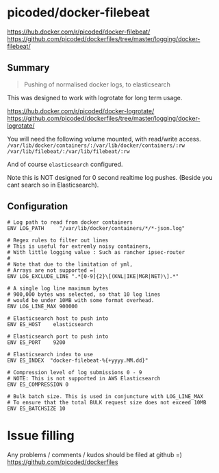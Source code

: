 # picoded/docker-filebeat

https://hub.docker.com/r/picoded/docker-filebeat/
https://github.com/picoded/dockerfiles/tree/master/logging/docker-filebeat/

## Summary

> Pushing of normalised docker logs, to elasticsearch

This was designed to work with logrotate for long term usage.

https://hub.docker.com/r/picoded/docker-logrotate/  
https://github.com/picoded/dockerfiles/tree/master/logging/docker-logrotate/  

You will need the following volume mounted, with read/write access.  
`/var/lib/docker/containers/:/var/lib/docker/containers/:rw`  
`/var/lib/filebeat/:/var/lib/filebeat/:rw`  

And of course `elasticsearch` configured.

Note this is NOT designed for 0 second realtime log pushes.
(Beside you cant search so in Elasticsearch).

## Configuration

``` 
# Log path to read from docker containers
ENV LOG_PATH     "/var/lib/docker/containers/*/*-json.log"

# Regex rules to filter out lines
# This is useful for extremly noisy containers,
# With little logging value : Such as rancher ipsec-router
#
# Note that due to the limitation of yml,
# Arrays are not supported =(
ENV LOG_EXCLUDE_LINE ".*[0-9]{2}\[(KNL|IKE|MGR|NET)\].*"

# A single log line maximum bytes
# 900,000 bytes was selected, so that 10 log lines
# would be under 10MB with some format overhead.
ENV LOG_LINE_MAX 900000

# Elasticsearch host to push into
ENV ES_HOST    elasticsearch

# Elasticsearch port to push into
ENV ES_PORT    9200

# Elasticsearch index to use 
ENV ES_INDEX  "docker-filebeat-%{+yyyy.MM.dd}"

# Compression level of log submissions 0 - 9
# NOTE: This is not supported in AWS Elasticsearch
ENV ES_COMPRESSION 0

# Bulk batch size. This is used in conjuncture with LOG_LINE_MAX
# To ensure that the total BULK request size does not exceed 10MB
ENV ES_BATCHSIZE 10
```

# Issue filling

Any problems / comments / kudos should be filed at github =)
https://github.com/picoded/dockerfiles
